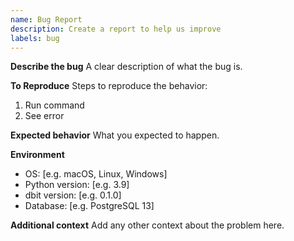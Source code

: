 ```yaml
---
name: Bug Report
description: Create a report to help us improve
labels: bug
---
```


**Describe the bug**
A clear description of what the bug is.

**To Reproduce**
Steps to reproduce the behavior:
1. Run command
2. See error

**Expected behavior**
What you expected to happen.

**Environment**
- OS: [e.g. macOS, Linux, Windows]
- Python version: [e.g. 3.9]
- dbit version: [e.g. 0.1.0]
- Database: [e.g. PostgreSQL 13]

**Additional context**
Add any other context about the problem here.
